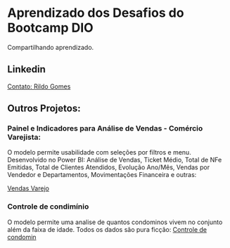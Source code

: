 # Aprendizado dos Desafios do Bootcamp DIO
Compartilhando aprendizado.

## Linkedin
[Contato: Rildo Gomes](http://br.linkedin.com/pub/rildo-gomes/42/801/65)

## Outros Projetos:
### Painel e Indicadores para Análise de Vendas - Comércio Varejista:
O modelo permite usabilidade com seleções por filtros e menu.
Desenvolvido no Power BI: Análise de Vendas, Ticket Médio, Total de NFe Emitidas, Total de Clientes Atendidos, Evolução Ano/Mês, Vendas por Vendedor e Departamentos, Movimentações Financeira e outras:

[Vendas Varejo](https://app.powerbi.com/view?r=eyJrIjoiYWVkNjYwNDYtMzEzYy00ZGFkLTgxNzYtYWIyODU1NWFiMDgzIiwidCI6IjRmMDg2MTI0LWMyYzktNGU2Zi05Mjk4LTVmMGQ2NTU5NGI4MyJ9&pageName=ReportSectioncf77f7dbc2d80be00708)

###  Controle de condimínio
O modelo permite  uma analise de quantos condominos vivem  no conjunto além da faixa de idade. Todos os dados são pura ficção:
[Controle de condomin](https://app.powerbi.com/view?r=eyJrIjoiODcxOTlhMGMtZGM5My00MzEwLWJhNzQtM2Y3MzA5NjVhZTdhIiwidCI6IjRmMDg2MTI0LWMyYzktNGU2Zi05Mjk4LTVmMGQ2NTU5NGI4MyJ9&pageName=ReportSection842d88372983069e77d3)
